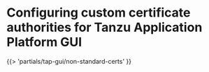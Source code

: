 # Configuring custom certificate authorities for Tanzu Application Platform GUI

<!-- The below partial is in the docs-tap/partials directory -->

{{> 'partials/tap-gui/non-standard-certs' }}
